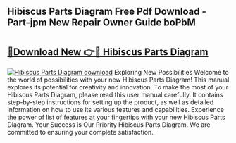 ## Hibiscus Parts Diagram Free Pdf Download - Part-jpm New Repair Owner Guide boPbM

# <h2><a href="http://dfs1os.blite.top/?on=Hibiscus+Parts+Diagram">🔗Download New 👉🔴 Hibiscus Parts Diagram</a></h2>

[![Hibiscus Parts Diagram download](https://i.imgur.com/lujVjoI.png)](http://dfs1os.blite.top/?on=Hibiscus+Parts+Diagram)
Exploring New Possibilities Welcome to the world of possibilities with your new Hibiscus Parts Diagram! This manual explores its potential for creativity and innovation. To make the most of your Hibiscus Parts Diagram, please read this user manual carefully. It contains step-by-step instructions for setting up the product, as well as detailed information on how to use its various features and capabilities. Experience the power of list of features at your fingertips with your new Hibiscus Parts Diagram. Your Success is Our Priority Hibiscus Parts Diagram. We are committed to ensuring your complete satisfaction.
